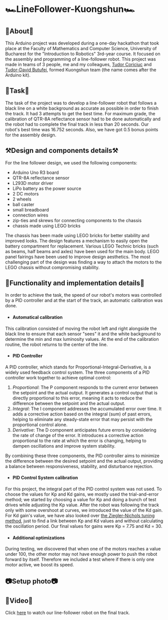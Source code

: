 # 🏎️LineFollower-Kuongshun🏎️

## 🧩About🧩
This Arduino project was developed during a one-day hackathon that took place at the Faculty of Mathematics and Computer Science, University of Bucharest for the "Introduction to Robotics" 3rd-year course. It focused on the assembly and programming of a line-follower robot.
This project was made in teams of 3 people, me and my colleagues, [Tudor Coriciuc](https://github.com/Bucovina) and [Tudor-David Butufei](https://github.com/i2002), formed Kuongshun team (the name comes after the Arduino kit).

## 📌Task📌
The task of the project was to develop a line-follower robot that follows a black line on a white background as accurate as possible in order to finish the track. It had 3 attempts to get the best time. For maximum grade, the calibration of QTR-8A reflectance sensor had to be done automatically and the robot had to complete the final track in less than 20 seconds.
Our robot's best time was 16.752 seconds. Also, we have got 0.5 bonus points for the assembly design. 

## ⚒️Design and components details⚒️
For the line follower design, we used the following components:

- Arduino Uno R3 board
- QTR-8A reflectance sensor
- L293D motor driver
- LiPo battery as the power source
- 2 DC motors
- 2 wheels
- ball caster
- small breadboard
- connection wires
- zip-ties and skrews for connecting components to the chassis
- chassis made using LEGO bricks

The chassis has been made using LEGO bricks for better stability and improved looks. The design features a mechanism to easily open the battery compartment for replacement.
Various LEGO Technic bricks (such as beams, half beams and axles) have been used for the main body. LEGO panel fairings have been used to improve design aesthetics.
The most challenging part of the design was finding a way to attach the motors to the LEGO chassis without compromising stability.

## 📝Functionality and implementation details📝
In order to achieve the task, the speed of our robot's motors was controlled by a PID controller and at the start of the track, an automatic calibration was done. 

- #### Automatical calibration
This calibration consisted of moving the robot left and right alongside the black line to ensure that each sensor "sees" it and the white background to determine the min and max luminosity values. At the end of the calibration routine, the robot returns to the center of the line.

- #### PID Controller
A PID controller, which stands for Proportional-Integral-Derivative, is a widely used feedback control system. The three components of a PID controller work together to achieve optimal control:

1. _Proportional_: The P component responds to the current error between the setpoint and the actual output. It generates a control output that is directly proportional to this error, meaning it acts to reduce the difference between the setpoint and the actual output.
2. _Integral_: The I component addresses the accumulated error over time. It adds a corrective action based on the integral (sum) of past errors, helping to eliminate any steady-state error that may persist with the proportional control alone.
3. _Derivative_: The D component anticipates future errors by considering the rate of change of the error. It introduces a corrective action proportional to the rate at which the error is changing, helping to dampen oscillations and improve system stability.

By combining these three components, the PID controller aims to minimize the difference between the desired setpoint and the actual output, providing a balance between responsiveness, stability, and disturbance rejection.

- #### PID Control System calibration 
For this project, the integral part of the PID control system was not used.
To choose the values for Kp and Kd gains, we mostly used the trial-and-error method; we started by choosing a value for Kp and doing a bunch of test drives while adjusting the Kp value. After the robot was following the track only with some overshoot at curves, we introduced the value of the Kd gain. For Kd gain's value, we have also looked over [the Ziegler-Nichols tuning method](https://en.wikipedia.org/wiki/Ziegler%E2%80%93Nichols_method), just to find a link between Kp and Kd values and without calculating the oscillation period.
Our final values for gains were Kp = 7.75 and Kd = 30.

- #### Additional optimizations
During testing, we discovered that when one of the motors reaches a value under 100, the other motor may not have enough power to push the robot forward by itself. Therefore we included a test where if there is only one motor active, we boost its speed.

## 📷Setup photo📷

## 🎥Video🎥
Click [here]() to watch our line-follower robot on the final track.
